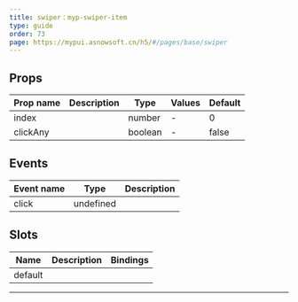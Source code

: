 ```yaml
---
title: swiper：myp-swiper-item
type: guide
order: 73
page: https://mypui.asnowsoft.cn/h5/#/pages/base/swiper
---
```


## Props

| Prop name | Description | Type    | Values | Default |
| --------- | ----------- | ------- | ------ | ------- |
| index     |             | number  | -      | 0       |
| clickAny  |             | boolean | -      | false   |

## Events

| Event name | Type      | Description |
| ---------- | --------- | ----------- |
| click      | undefined |

## Slots

| Name    | Description | Bindings |
| ------- | ----------- | -------- |
| default |             |          |

---
